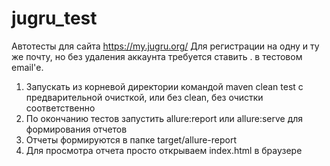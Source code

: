 # jugru_test
Автотесты для сайта https://my.jugru.org/
Для регистрации на одну и ту же почту, но без удаления аккаунта требуется ставить . в тестовом email'е.
1. Запускать из корневой директории командой maven clean test с предварительной очисткой, или без clean, без очистки соответственно
2. По окончанию тестов запустить allure:report или allure:serve для формирования отчетов 
3. Отчеты формируются в папке target/allure-report
4. Для просмотра отчета просто открываем index.html в браузере
